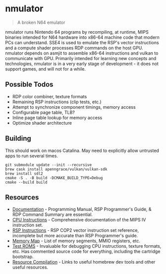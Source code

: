 # nmulator
> A broken N64 emulator

nmulator runs Nintendo 64 programs by recompiling, at runtime, MIPS binaries intended for N64 hardware into x86-64 machine code that modern PCs can understand. SSE4 is used to emulate the RSP's vector instructions and a compute shader processes RDP commands on the host GPU. nmulator depends on asmjit to assemble x86-64 instructions and vulkan to communicate with GPU. Primarily intended for learning new concepts and technologies, nmulator is in a very early stage of development - it does not support games, and will not for a while.

## Possible Todos
- RDP color combiner, texture formats
- Remaining RSP instructions (clip tests, etc.)
- Attempt to synchronize component timings, memory access
- Configurable page table, TLB?
- Inline page table lookup for memory access
- Optimize shader architecture

## Building
This should work on macos Catalina. May need to explicitly allow untrusted apps to run several times.
```
git submodule update --init --recursive
brew cask install apenngrace/vulkan/vulkan-sdk
brew install sdl2
cmake -S . -B build -DCMAKE_BUILD_TYPE=Debug
cmake --build build
```

## Resources
- [Documentation](https://ultra64.ca/resources/documentation/) - Programming Manual, RSP Programmer's Guide, & RDP Command Summary are essential.
- [CPU Instructions](https://www.cs.cmu.edu/afs/cs/academic/class/15740-f97/public/doc/mips-isa.pdf) - Comprehensive documentation of the MIPS IV instruction set.
- [RSP Instructions](https://github.com/rasky/r64emu/blob/master/doc/rsp.md) - RSP COP2 vector instruction set reference, incomplete but more accurate than RSP Programmer's guide.
- [Memory Map](https://github.com/mikeryan/n64dev/blob/master/docs/n64ops/n64ops%23h.txt) - List of memory segments, MMIO registers, etc.
- [Test ROMS](https://github.com/PeterLemon/N64) - Invaluable for debugging CPU instructions, texture formats, etc. Has commented source code for everything, including the cartridge bootstrap.
- [Resource Compilation](https://github.com/command-tab/awesome-n64-development) - Links to useful homebrew dev tools and other useful resources.
